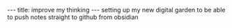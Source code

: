 --- title: improve my thinking ---
setting up my new digital garden to be able to push notes straight to github from obsidian
